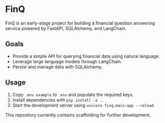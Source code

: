 # FinQ

FinQ is an early-stage project for building a financial question answering service powered by FastAPI, SQLAlchemy, and LangChain.

## Goals
- Provide a simple API for querying financial data using natural language.
- Leverage large language models through LangChain.
- Persist and manage data with SQLAlchemy.

## Usage
1. Copy `.env.example` to `.env` and populate the required keys.
2. Install dependencies with `pip install -e .`.
3. Start the development server using `uvicorn finq.main:app --reload`.

This repository currently contains scaffolding for further development.

